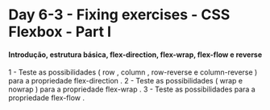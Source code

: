 # Day 6-3 - Fixing exercises - CSS Flexbox - Part I

#### Introdução, estrutura básica, flex-direction, flex-wrap, flex-flow e reverse

1 - Teste as possibilidades ( row , column , row-reverse e column-reverse ) para a propriedade flex-direction .
2 - Teste as possibilidades ( wrap e nowrap ) para a propriedade flex-wrap .
3 - Teste as possibilidades para a propriedade flex-flow .